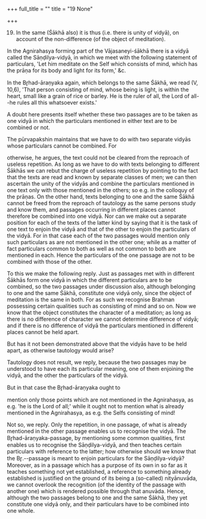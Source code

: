 +++
full_title = ""
title = "19 None"

+++


19. In the same (Śākhā also) it is thus (i.e. there is unity of vidyā), on account of the non-difference (of the object of meditation).

In the Agnirahasya forming part of the Vājasaneyi-śākhā there is a vidyā called the Sāṇḍilya-vidyā, in which we meet with the following statement of particulars, 'Let him meditate on the Self which consists of mind, which has the prāṇa for its body and light for its form,' &c.

In the Br̥had-āraṇyaka again, which belongs to the same Śākhā, we read (V, 10,6), 'That person consisting of mind, whose being is light, is within the heart, small like a grain of rice or barley. He is the ruler of all, the Lord of all--he rules all this whatsoever exists.'

A doubt here presents itself whether these two passages are to be taken as one vidyā in which the particulars mentioned in either text are to be combined or not.

The pūrvapakshin maintains that we have to do with two separate vidyās whose particulars cannot be combined. For

otherwise, he argues, the text could not be cleared from the reproach of useless repetition. As long as we have to do with texts belonging to different Śākhās we can rebut the charge of useless repetition by pointing to the fact that the texts are read and known by separate classes of men; we can then ascertain the unity of the vidyās and combine the particulars mentioned in one text only with those mentioned in the others; so e.g. in the colloquy of the prāṇas. On the other hand, texts belonging to one and the same Śākhā cannot be freed from the reproach of tautology as the same persons study and know them, and passages occurring in different places cannot therefore be combined into one vidyā. Nor can we make out a separate position for each of the texts of the latter kind by saying that it is the task of one text to enjoin the vidyā and that of the other to enjoin the particulars of the vidyā. For in that case each of the two passages would mention only such particulars as are not mentioned in the other one; while as a matter of fact particulars common to both as well as not common to both are mentioned in each. Hence the particulars of the one passage are not to be combined with those of the other.

To this we make the following reply. Just as passages met with in different Śākhās form one vidyā in which the different particulars are to be combined, so the two passages under discussion also, although belonging to one and the same Śākhā, constitute one vidyā only, since the object of meditation is the same in both. For as such we recognise Brahman possessing certain qualities such as consisting of mind and so on. Now we know that the object constitutes the character of a meditation; as long as there is no difference of character we cannot determine difference of vidyā; and if there is no difference of vidyā the particulars mentioned in different places cannot be held apart.

But has it not been demonstrated above that the vidyās have to be held apart, as otherwise tautology would arise?

Tautology does not result, we reply, because the two passages may be understood to have each its particular meaning, one of them enjoining the vidyā, and the other the particulars of the vidyā.

But in that case the Br̥had-āraṇyaka ought to

mention only those points which are not mentioned in the Agnirahasya, as e.g. 'he is the Lord of all;' while it ought not to mention what is already mentioned in the Agnirahasya, as e.g. the Selfs consisting of mind!

Not so, we reply. Only the repetition, in one passage, of what is already mentioned in the other passage enables us to recognise the vidyā. The Br̥had-āraṇyaka-passage, by mentioning some common qualities, first enables us to recognise the Sāṇḍilya-vidyā, and then teaches certain particulars with reference to the latter; how otherwise should we know that the Br̥.--passage is meant to enjoin particulars for the Sāṇḍilya-vidyā? Moreover, as in a passage which has a purpose of its own in so far as it teaches something not yet established, a reference to something already established is justified on the ground of its being a (so-called) nityānuvāda, we cannot overlook the recognition (of the identity of the passage with another one) which is rendered possible through that anuvāda. Hence, although the two passages belong to one and the same Śākhā, they yet constitute one vidyā only, and their particulars have to be combined into one whole.

